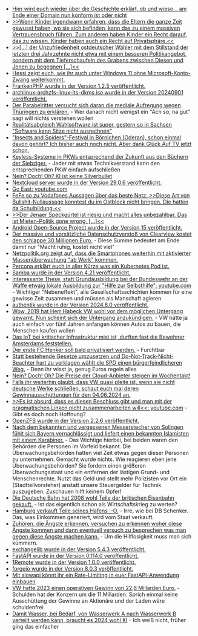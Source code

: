 * [Hier wird euch wieder über die Geschichte erklärt, ob und wieso `.` am Ende einer Domain nun konform ist oder nicht](https://utcc.utoronto.ca/~cks/space/blog/tech/DomainDotAtEndStatus)
* [>>Wenn Kinder irgendwann erfahren, dass die Eltern die ganze Zeit gewusst haben, wo sie sich befinden, kann das zu einem massiven Vertrauensbruch führen. Zum anderen haben Kinder ein Recht darauf, das zu wissen. Kinder haben auch ein Recht auf Privatsphäre.<<](https://netzpolitik.org/2024/gps-tracker-fuer-kinder-kinder-haben-auch-ein-recht-auf-privatsphaere/)
* [>>[...] der Unzufriedenheit ostdeutscher Wähler mit dem Stillstand der letzten drei Jahrzehnte nicht etwa mit einem besseren Politikangebot, sondern mit dem Tiefer­schaufeln des Grabens zwischen Diesen und Jenen zu begegnen [...]<<](https://tuxproject.de/blog/2024/09/nachbetrachtung-zu-den-wahlen-im-osten/)
* [Hessi zeigt euch, wie ihr auch unter Windows 11 ohne Microsoft-Konto-Zwang weiterkommt.](https://hessburg.de/windows-ohne-microsoft-konto-zwang-installieren-herbst-2024/)
* [FrankenPHP wurde in der Version 1.2.5 veröffentlicht.](https://github.com/dunglas/frankenphp/releases/tag/v1.2.5)
* [archlinux-archzfs-linux-lts-dkms iso wurde in der Version 20240901 veröffentlicht.](https://github.com/stevleibelt/arch-linux-live-cd-iso-with-zfs/releases/tag/20240901)
* [Der Parabelritter versucht sich daran die mediale Aufregung wegen Thüringen zu erklären.](https://www.youtube.com/watch?v=1Iq4YUkifL0) - Wer danach nicht wenigst ein "Ach so, na gut" sagt will nichts verstehen wollen
* [Realitätsabgleich Wahlsoftware ist super, gestern so in Sachsen "Software kann Sitze nicht ausrechnen"](https://blog.fefe.de/?ts=982b52bc)
* ["Insects and Spiders"-Festival in Börnichen (Oderan), schon einmal davon gehört? Ich bisher auch noch nicht. Aber dank Glück Auf TV jetzt schon.](https://www.youtube.com/watch?v=zjxYQsq07B4)
* [Keyless-Systeme in PKWs entsprechend der Zukunft aus den Büchern der Siebziger.](https://www.borncity.com/blog/2024/09/02/adac-keyless-systeme-in-pkws-in-2024-immer-noch-leicht-zu-hacken/) - Jeder mit etwas Technikverstand kann den entsprechenden PKW einfach aufschließen
* [Nein? Doch! Oh? KI ist keine Silverbullet](https://blog.fefe.de/?ts=9828225f)
* [Nextcloud server wurde in der Version 29.0.6 veröffentlicht.](https://github.com/nextcloud/server/releases/tag/v29.0.6)
* [Go East: youtube.com](https://youtu.be/pljUktUKnb8?t=1158)
* [FeFe so zu Vodafones Aussagen über das beste Netz: >>Diese Art von Bullshit-Nullaussage konntest du im Ostblock nicht bringen. Die hatten da Schulbildung.<<](https://blog.fefe.de/?ts=9829e527)
* [>>Der Jenaer Speckgürtel ist riesig und macht alles unbezahlbar. Das ist Mieten-Politik gone wrong, [...]<<](https://blog.fefe.de/?ts=9829d796)
* [Android Open-Source Project wurde in der Version 15 veröffentlicht.](https://www.phoronix.com/news/Android-15-AOSP-Release)
* [Der massive und vorsätzliche Datenschutzverstoß von Clearview kostet den schlappe 30 Millionen Euro.](https://www.bleepingcomputer.com/news/legal/clearview-ai-fined-305-million-by-dutch-dpa-for-unlawful-data-collection/) - Diese Summe bedeutet am Ende damit nur "Macht ruhig, kostet nicht viel"
* [Netzpolitik.org zeigt auf, dass die Smartphones weiterhin mit aktivierter Massenüberwachung "ab Werk" kommen.](https://netzpolitik.org/2024/werbe-ids-damals-und-heute-wer-nicht-aufpasst-wird-getrackt/)
* [Percona erklärt euch in aller Kürze was ein Kubernetes Pod ist.](https://www.percona.com/blog/what-are-kubernetes-pods-a-deep-dive/)
* [Samba wurde in der Version 4.21 veröffentlicht.](https://www.phoronix.com/news/Samba-4.21-Released)
* [Interessante These, statt Grundausbildung bei der Bundeswehr an der Waffe etwaig lokale Ausbildung zur "Hilfe zur Selbsthilfe": youtube.com](https://youtu.be/y9MwWs81W_c?t=1396) - Wichtiger "Nebeneffekt", alle Gesellschaftsschichten kommen für eine gewisse Zeit zusammen und müssen als Manschaft agieren
* [authentik wurde in der Version 2024.8.0 veröffentlicht.](https://github.com/goauthentik/authentik/releases/tag/version/2024.8.0)
* [Wow, 2019 hat Herr Habeck VW wohl vor dem möglichen Untergang gewarnt. Nun scheint sich der Untergang anzukündigen.](https://blog.fefe.de/?ts=98268a45) - VW hätte ja auch einfach vor fünf Jahren anfangen können Autos zu bauen, die Menschen kaufen wollen
* [Das IoT bei kritischer Infrastruktur mist ist, durften fast die Bewohner Amsterdams feststellen.](https://blog.fefe.de/?ts=9826837a)
* [Der erste FC Henker soll bald privatisiert werden.](https://blog.fefe.de/?ts=9826d6bd) - Furchtbar
* [Statt bestehende Gesetze umzusetzen und Do-Not-Track-Nicht-Beachter hart zu verklagen wählt die SPD einen bürgerfeindlicheren Weg.](https://blog.fefe.de/?ts=98267c8f) - Denn ihr wisst ja, genug Euros regeln alles
* [Nein? Doch! Oh? Die Preise der Cloud-Anbieter steigen im Wochentakt!](https://blog.fefe.de/?ts=9826a29c)
* [Falls ihr weiterhin glaubt, dass VW quasi pleite ist, wenn sie nicht deutsche Werke schließen, schaut euch mal deren Gewinnausschüttungen für den 04.06.2024 an.](https://blog.fefe.de/?ts=98269d8a)
* [>>Es ist absurd, dass es diesen Beschluss gibt und man mit der pragmatischen Linken nicht zusammenarbeiten will<<: youtube.com](https://youtu.be/O7g82k2ZYJU?t=546) - Gibt es doch noch Hoffnung?
* [OpenZFS wurde in der Version 2.2.6 veröffentlicht.](https://github.com/openzfs/zfs/releases/tag/zfs-2.2.6)
* [Nach dem bekannten und vergessenen Messerstecher von Solingen fühlt sich Bayern vernachlässigt und liefert einen bekannten Islamisten mit einem Karabiner.](https://blog.fefe.de/?ts=9827338c) - Das Wichtige hierbei, bei beiden waren den Behörden die Personen im Vorfeld bekannt. Die Überwachungsbehörden hatten viel Zeit etwas gegen dieser Personen zu unternehmen. Gemacht wurde nichts. Wie reagieren eben jene Überwachungsbehörden? Sie fordern einen größeren Überwachungsstaat und ein entfernen der lästigen Grund- und Menschenrechte. Nutzt das Geld und stellt mehr Polizisten vor Ort ein (Stadtteilvorsteher) anstatt unsere Steuergelder für Technik auszugeben. Zuschauen hilft keinem Opfer!
* [Die Deutsche Bahn hat 2008 wohl Teile der britischen Eisenbahn gekauft.](https://blog.fefe.de/?ts=98275288) - Ist das eigentlich schon als Wirtschaftskrieg zu werten?
* [Hamburg verkauft Teile seines Hafens :-O.](https://blog.fefe.de/?ts=98275288) - Irre, wie bei DB Schenker. Das, was Einkommen generiert, wird vom Staat verkauft.
* [Zuhören, die Ängste erkennen, versuchen zu erkennen woher diese Ängste kommen und dann eventuell versuch zu besprechen was man gegen diese Ängste machen kann.](https://youtu.be/Vw26y6JE8KI?t=554) - Um die Hilflosigkeit muss man sich kümmern.
* [exchangelib wurde in der Version 5.4.3 veröffentlicht.](https://github.com/ecederstrand/exchangelib/releases/tag/v5.4.3)
* [FastAPI wurde in der Version 0.114.0 veröffentlicht.](https://github.com/fastapi/fastapi/releases/tag/0.114.0)
* [1Remote wurde in der Version 1.0.0 veröffentlicht.](https://github.com/1Remote/1Remote/releases/tag/1.0.0)
* [forgejo wurde in der Version 8.0.3 veröffentlicht.](https://codeberg.org/forgejo/forgejo/releases/tag/v8.0.3)
* [Mit slowapi könnt ihr ein Rate-Limiting in euer FastAPI-Anwendung einbauen](https://improveandrepeat.com/2024/09/python-friday-243-rate-limit-in-fastapi/)
* [VW hatte 2023 einen operativen Gewinn von 22,6 Millarden Euro.](https://blog.fefe.de/?ts=982344e1) - Schulden hat der Konzern um die 11 Millarden. Sprich einmal keine Ausschüttung der Gewinne an Aktionäre und der Laden wäre schuldenfrei
* [Damit Wasser, bei Bedarf, von Wasserwerk A nach Wasserwerk B verteilt werden kann, braucht es 2024 wohl KI](https://blog.fefe.de/?ts=98228a2b) - Ich weiß nicht, früher ging das einfacher
